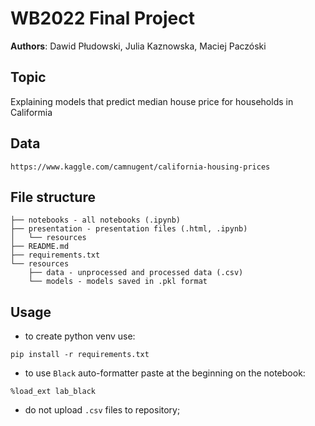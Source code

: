 # WB2022 Final Project 

**Authors**: Dawid Płudowski, Julia Kaznowska, Maciej Paczóski

## Topic
 Explaining models that predict median house price for households in Califormia

## Data
```
https://www.kaggle.com/camnugent/california-housing-prices
```

## File structure

```
├── notebooks - all notebooks (.ipynb)
├── presentation - presentation files (.html, .ipynb)
│   └── resources
├── README.md
├── requirements.txt
└── resources
    ├── data - unprocessed and processed data (.csv)
    └── models - models saved in .pkl format
```

## Usage

* to create python venv use:

```
pip install -r requirements.txt
```

* to use `Black` auto-formatter paste at the beginning on the notebook:


```
%load_ext lab_black
```

* do not upload `.csv` files to repository;